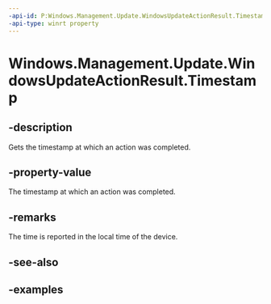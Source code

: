 ```yaml
---
-api-id: P:Windows.Management.Update.WindowsUpdateActionResult.Timestamp
-api-type: winrt property
---
```


# Windows.Management.Update.WindowsUpdateActionResult.Timestamp

<!--
public System.DateTimeOffset Timestamp { get; }
-->


## -description

Gets the timestamp at which an action was completed.

## -property-value

The timestamp at which an action was completed.

## -remarks

The time is reported in the local time of the device.

## -see-also

## -examples
